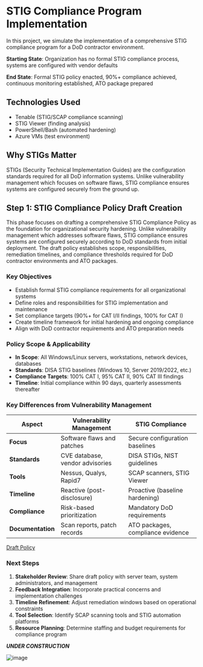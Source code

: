 # STIG Compliance Program Implementation

In this project, we simulate the implementation of a comprehensive 
STIG compliance program for a DoD contractor environment.

**Starting State**: Organization has no formal STIG compliance process, 
systems are configured with vendor defaults

**End State**: Formal STIG policy enacted, 90%+ compliance achieved, 
continuous monitoring established, ATO package prepared

## Technologies Used
- Tenable (STIG/SCAP compliance scanning)
- STIG Viewer (finding analysis)
- PowerShell/Bash (automated hardening)
- Azure VMs (test environment)

## Why STIGs Matter
STIGs (Security Technical Implementation Guides) are the configuration 
standards required for all DoD information systems. Unlike vulnerability 
management which focuses on software flaws, STIG compliance ensures 
systems are configured securely from the ground up.

## Step 1: STIG Compliance Policy Draft Creation

This phase focuses on drafting a comprehensive STIG Compliance Policy as the foundation for organizational security hardening. Unlike vulnerability management which addresses software flaws, STIG compliance ensures systems are configured securely according to DoD standards from initial deployment. The draft policy establishes scope, responsibilities, remediation timelines, and compliance thresholds required for DoD contractor environments and ATO packages.

### Key Objectives
- Establish formal STIG compliance requirements for all organizational systems
- Define roles and responsibilities for STIG implementation and maintenance  
- Set compliance targets (90%+ for CAT I/II findings, 100% for CAT I)
- Create timeline framework for initial hardening and ongoing compliance
- Align with DoD contractor requirements and ATO preparation needs

### Policy Scope & Applicability
- **In Scope**: All Windows/Linux servers, workstations, network devices, databases
- **Standards**: DISA STIG baselines (Windows 10, Server 2019/2022, etc.)
- **Compliance Targets**: 100% CAT I, 95% CAT II, 90% CAT III findings
- **Timeline**: Initial compliance within 90 days, quarterly assessments thereafter

### Key Differences from Vulnerability Management

| **Aspect** | **Vulnerability Management** | **STIG Compliance** |
|------------|----------------------------|-------------------|
| **Focus** | Software flaws and patches | Secure configuration baselines |
| **Standards** | CVE database, vendor advisories | DISA STIGs, NIST guidelines |
| **Tools** | Nessus, Qualys, Rapid7 | SCAP scanners, STIG Viewer |
| **Timeline** | Reactive (post-disclosure) | Proactive (baseline hardening) |
| **Compliance** | Risk-based prioritization | Mandatory DoD requirements |
| **Documentation** | Scan reports, patch records | ATO packages, compliance evidence |

[Draft Policy](link-to-your-policy-document)

### Next Steps
1. **Stakeholder Review**: Share draft policy with server team, system administrators, and management
2. **Feedback Integration**: Incorporate practical concerns and implementation challenges
3. **Timeline Refinement**: Adjust remediation windows based on operational constraints
4. **Tool Selection**: Identify SCAP scanning tools and STIG automation platforms
5. **Resource Planning**: Determine staffing and budget requirements for compliance program

***UNDER CONSTRUCTION***

![image](https://github.com/user-attachments/assets/23a26854-f70e-49c8-8dbf-0891069f6dc0)
